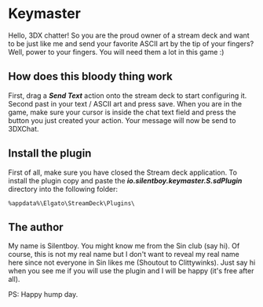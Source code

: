 # Keymaster

Hello, 3DX chatter! So you are the proud owner of a stream deck and want to be just like me and
send your favorite ASCII art by the tip of your fingers? Well, power to your fingers. You will need them a lot in this game :)


## How does this bloody thing work

First, drag a ***Send Text*** action onto the stream deck to start configuring it. Second past in your
text / ASCII art and press save. When you are in the game, make sure your cursor is inside the chat text field and press the button you just created your action. Your message will now be send to 3DXChat.


## Install the plugin

First of all, make sure you have closed the Stream deck application. To install the plugin copy and paste the ***io.silentboy.keymaster.S.sdPlugin*** directory into the following folder:

```
%appdata%\Elgato\StreamDeck\Plugins\
```

## The author

My name is Silentboy. You might know me from the Sin club (say hi). Of course, this is not my real name but I don't want to reveal my real name here since not everyone in Sin likes me (Shoutout to Clittywinks). Just say hi when you see me if you will use the plugin and I will be happy (it's free after all).

PS: Happy hump day.

